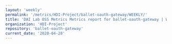 ```yaml
---
layout: 'weekly'
permalink: '/metrics/HDI-Project/ballet-oauth-gateway/WEEKLY/'
title: 'DAI Lab OSS Metrics Metrics report for ballet-oauth-gateway | WEEKLY-REPORT-2020-04-28'
organization: 'HDI-Project'
repository: 'ballet-oauth-gateway'
current_date: '2020-04-28'
---
```

